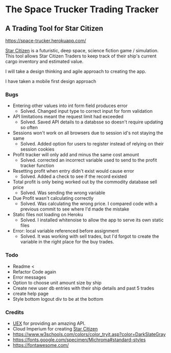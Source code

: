 # The Space Trucker Trading Tracker

## A Trading Tool for Star Citizen

https://space-trucker.herokuapp.com/

[Star Citizen](https://tinyurl.com/2yet2hz9) is a futuristic, deep space, science fiction game / simulation. This tool allows Star Citizen Traders to keep track of their ship's current cargo inventory and estimated value.

I will take a design thinking and agile approach to creating the app.

I have taken a mobile first design approach

### Bugs
- Entering other values into int form field produces error
    - Solved. Changed input type to correct input for form validation
- API limitations meant the request limit had exceeded
    - Solved. Saved API details to a databsse so doesn't require updating so often
- Sessions won't work on all browsers due to session id's not staying the same
    - Solved. Added option for users to register instead of relying on their session cookies
- Profit tracker will only add and minus the same cost amount
    - Solved. corrected an incorrect variable used to send to the profit tracker function
- Resetting profit when entry didn't exist would cause error
    - Solved. Added a check to see if the record existed
- Total profit is only being worked out by the commodity database sell price
    - Solved. Was sending the wrong variable
- Due Profit wasn't calculating correctly
    - Solved. Was calculating the wrong price. I compared code with a previous commit to see where I'd made the mistake
- Static files not loading on Heroku
    - Solved. I installed whitenoise to allow the app to serve its own static files
- Error: local variable referenced before assignment
    - Solved. It was working with sell trades, but I'd forgot to create the variable in the right place for the buy trades.

### Todo
- Readme <
- Refactor Code again
- Error messages
- Option to choose unit amount size by ship
- Create new user db entries with their ship details and past 5 trades
- create help page
- Style bottom logout div to be at the bottom

### Credits
- [UEX](https://uexcorp.space/) for providing an amazing API.
- Cloud Imperium for creating [Star Citizen](https://tinyurl.com/2yet2hz9)
- https://www.w3schools.com/colors/color_tryit.asp?color=DarkSlateGray
- https://fonts.google.com/specimen/Michroma#standard-styles
- https://fontawesome.com/
